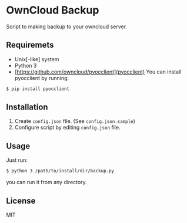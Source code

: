 # OwnCloud Backup
Script to making backup to your owncloud server.

## Requiremets
- Unix[-like] system
- Python 3
- [https://github.com/owncloud/pyocclient](pyocclient)
You can install pyocclient by running:
```bash
$ pip install pyocclient
```

## Installation
1. Create `config.json` file. (See `config.json.sample`)
2. Configure script by editing `config.json` file.

## Usage
Just run:
```bash
$ python 3 /path/to/install/dir/backup.py
```
you can run it from any directory.

## License
MIT
